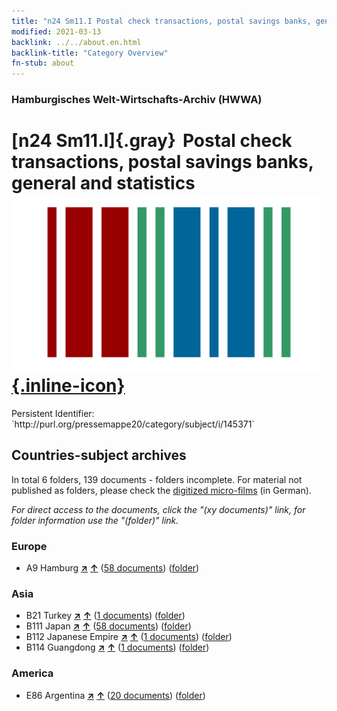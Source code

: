 ```yaml
---
title: "n24 Sm11.I Postal check transactions, postal savings banks, general and statistics"
modified: 2021-03-13
backlink: ../../about.en.html
backlink-title: "Category Overview"
fn-stub: about
---
```


### Hamburgisches Welt-Wirtschafts-Archiv (HWWA)

# [n24 Sm11.I]{.gray}&#8201; Postal check transactions, postal savings banks, general and statistics &#160; [![Wikidata](/images/Wikidata-logo.svg "Wikidata"){.inline-icon}](http://www.wikidata.org/entity/Q104711023)

<div class="hint">Persistent Identifier: `http://purl.org/pressemappe20/category/subject/i/145371`</div>







## Countries-subject archives





In total 6 folders, 139 documents - folders incomplete.
For material not published as folders, please check the [digitized micro-films](/film/h1_sh.de.html) (in German).

_For direct access to the documents, click the "(xy documents)" link, for folder information use the "(folder)" link._



### Europe

- A9 Hamburg [**&nearr;**](../../../geo/i/140905/about.en.html "Hamburg (all folders)") [**&uarr;**](../../../geo/about.en.html#A9 "Country category system") (<a href="https://pm20.zbw.eu/iiifview/folder/sh/140905,145371" title="about: Hamburg : Postal check transactions, postal savings banks, general and statistics" target="_blank">58 documents</a>) ([folder](../../../../folder/sh/1409xx/140905/1453xx/145371/about.en.html))

### Asia

- B21 Turkey [**&nearr;**](../../../geo/i/141111/about.en.html "Turkey (all folders)") [**&uarr;**](../../../geo/about.en.html#B21 "Country category system") (<a href="https://pm20.zbw.eu/iiifview/folder/sh/141111,145371" title="about: Turkey : Postal check transactions, postal savings banks, general and statistics" target="_blank">1 documents</a>) ([folder](../../../../folder/sh/1411xx/141111/1453xx/145371/about.en.html))
- B111 Japan [**&nearr;**](../../../geo/i/141272/about.en.html "Japan (all folders)") [**&uarr;**](../../../geo/about.en.html#B111 "Country category system") (<a href="https://pm20.zbw.eu/iiifview/folder/sh/141272,145371" title="about: Japan : Postal check transactions, postal savings banks, general and statistics" target="_blank">58 documents</a>) ([folder](../../../../folder/sh/1412xx/141272/1453xx/145371/about.en.html))
- B112 Japanese Empire [**&nearr;**](../../../geo/i/141273/about.en.html "Japanese Empire (all folders)") [**&uarr;**](../../../geo/about.en.html#B112 "Country category system") (<a href="https://pm20.zbw.eu/iiifview/folder/sh/141273,145371" title="about: Japanese Empire : Postal check transactions, postal savings banks, general and statistics" target="_blank">1 documents</a>) ([folder](../../../../folder/sh/1412xx/141273/1453xx/145371/about.en.html))
- B114 Guangdong [**&nearr;**](../../../geo/i/141275/about.en.html "Guangdong (all folders)") [**&uarr;**](../../../geo/about.en.html#B114 "Country category system") (<a href="https://pm20.zbw.eu/iiifview/folder/sh/141275,145371" title="about: Guangdong : Postal check transactions, postal savings banks, general and statistics" target="_blank">1 documents</a>) ([folder](../../../../folder/sh/1412xx/141275/1453xx/145371/about.en.html))

### America

- E86 Argentina [**&nearr;**](../../../geo/i/141692/about.en.html "Argentina (all folders)") [**&uarr;**](../../../geo/about.en.html#E86 "Country category system") (<a href="https://pm20.zbw.eu/iiifview/folder/sh/141692,145371" title="about: Argentina : Postal check transactions, postal savings banks, general and statistics" target="_blank">20 documents</a>) ([folder](../../../../folder/sh/1416xx/141692/1453xx/145371/about.en.html))








